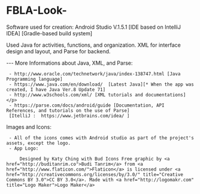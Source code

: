 # FBLA-Look-

<p>Software used for creation: Android Studio V.1.5.1 [IDE based on  IntelliJ IDEA] [Gradle-based build system]
<p>Used Java for activities, functions, and organization. XML for interface design and layout, and Parse for backend. </p>
<p>--- More Informations about Java, XML, and Parse:</p>

     - http://www.oracle.com/technetwork/java/index-138747.html [Java Programming language]
     - https://www.java.com/en/download/  [Latest Java][* When the app was created, I have Java Ver.8 Update 71]
     - http://www.w3schools.com/xml/ [XML tutorials and documentations]</p>
     - https://parse.com/docs/android/guide [Documentation, API References, and tutorials on the use of Parse]
     [ItelliJ :  https://www.jetbrains.com/idea/ ]

Images and Icons:

     - All of the icons comes with Android studio as part of the project's assets, except the logo.
     - App Logo:
         
         Designed by Katy Ching with Bud Icons Free graphic by <a href="http://buditanrim.co">Budi Tanrim</a> from <a href="http://www.flaticon.com/">Flaticon</a> is licensed under <a href="http://creativecommons.org/licenses/by/3.0/" title="Creative Commons BY 3.0">CC BY 3.0</a>. Made with <a href="http://logomakr.com" title="Logo Maker">Logo Maker</a>

     
